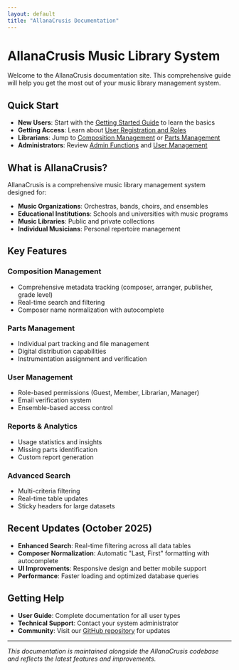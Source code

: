 ```yaml
---
layout: default
title: "AllanaCrusis Documentation"
---
```


# AllanaCrusis Music Library System

Welcome to the AllanaCrusis documentation site. This comprehensive guide will help you get the most out of your music library management system.

## Quick Start

- **New Users**: Start with the [Getting Started Guide](getting-started.html) to learn the basics
- **Getting Access**: Learn about [User Registration and Roles](getting-access.html)
- **Librarians**: Jump to [Composition Management](compositions.html) or [Parts Management](parts.html)
- **Administrators**: Review [Admin Functions](admin-guide.html) and [User Management](admin-guide.html#user-management)

## What is AllanaCrusis?

AllanaCrusis is a comprehensive music library management system designed for:

- **Music Organizations**: Orchestras, bands, choirs, and ensembles
- **Educational Institutions**: Schools and universities with music programs  
- **Music Libraries**: Public and private collections
- **Individual Musicians**: Personal repertoire management

## Key Features

### Composition Management
- Comprehensive metadata tracking (composer, arranger, publisher, grade level)
- Real-time search and filtering
- Composer name normalization with autocomplete

### Parts Management  
- Individual part tracking and file management
- Digital distribution capabilities
- Instrumentation assignment and verification

### User Management
- Role-based permissions (Guest, Member, Librarian, Manager)
- Email verification system
- Ensemble-based access control

### Reports & Analytics
- Usage statistics and insights
- Missing parts identification
- Custom report generation

### Advanced Search
- Multi-criteria filtering
- Real-time table updates
- Sticky headers for large datasets

## Recent Updates (October 2025)

- **Enhanced Search**: Real-time filtering across all data tables
- **Composer Normalization**: Automatic "Last, First" formatting with autocomplete
- **UI Improvements**: Responsive design and better mobile support
- **Performance**: Faster loading and optimized database queries

## Getting Help

- **User Guide**: Complete documentation for all user types
- **Technical Support**: Contact your system administrator
- **Community**: Visit our [GitHub repository](https://github.com/mymaestro/AllanaCrusis) for updates

---

*This documentation is maintained alongside the AllanaCrusis codebase and reflects the latest features and improvements.*